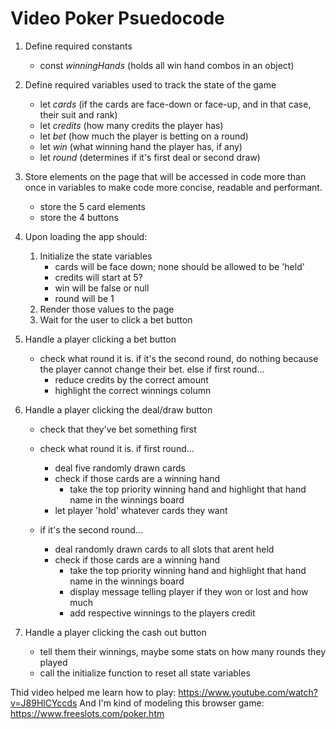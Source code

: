 # Video Poker Psuedocode

1. Define required constants
    * const _winningHands_ (holds all win hand combos in an object)

2. Define required variables used to track the state of the game
    * let _cards_ (if the cards are face-down or face-up, and in that case, their suit and rank)
    * let _credits_ (how many credits the player has)
    * let _bet_ (how much the player is betting on a round)
    * let _win_ (what winning hand the player has, if any)
    * let _round_ (determines if it's first deal or second draw)

3. Store elements on the page that will be accessed in code more than once in variables to make code more concise, readable and performant.
    * store the 5 card elements
    * store the 4 buttons

4. Upon loading the app should:
    1. Initialize the state variables
        * cards will be face down; none should be allowed to be 'held'
        * credits will start at 5?
        * win will be false or null
        * round will be 1
    2. Render those values to the page
    3. Wait for the user to click a bet button

5. Handle a player clicking a bet button
    * check what round it is. if it's the second round, do nothing because the player cannot change their bet. else if first round...
        * reduce credits by the correct amount
        * highlight the correct winnings column

6. Handle a player clicking the deal/draw button
    * check that they've bet something first
    * check what round it is. if first round...
        * deal five randomly drawn cards
        * check if those cards are a winning hand
            * take the top priority winning hand and highlight that hand name in the winnings board
        * let player 'hold' whatever cards they want

    * if it's the second round...
        * deal randomly drawn cards to all slots that arent held
        * check if those cards are a winning hand
            * take the top priority winning hand and highlight that hand name in the winnings board
            * display message telling player if they won or lost and how much
            * add respective winnings to the players credit

7. Handle a player clicking the cash out button
    * tell them their winnings, maybe some stats on how many rounds they played 
    * call the initialize function to reset all state variables

Thid video helped me learn how to play: https://www.youtube.com/watch?v=J89HlCYccds
And I'm kind of modeling this browser game: https://www.freeslots.com/poker.htm
